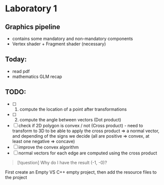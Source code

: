 # Laboratory 1

## Graphics pipeline
- contains some mandatory and non-mandatory components
- Vertex shader + Fragment shader (necessary)

## Today:
- read pdf
- mathematics GLM recap 

## TODO:
- [ ] 1. compute the location of a point after transformations
- [ ] 2. compute the angle between vectors (Dot product)
- [ ] check if 2D polygon is convex / not (Cross product) - need to transform to 3D to be able to apply the cross product $\Rightarrow$ a normal vector, and depending of the signs we decide (all are positive => convex, at least one negative $\Rightarrow$ concave)
- [ ] improve the convex algorithm
- [ ] normal vectors for each edge are computed using the cross product
 
>[!question] Why do I have the result (-1, -0)?

First create an Empty VS C++ empty project, then add the resource files to the project 